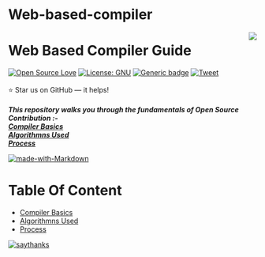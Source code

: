 # Web-based-compiler
<img src="./icon.png" align="right" />

# Web Based Compiler Guide
[![Open Source Love](https://badges.frapsoft.com/os/v1/open-source.svg?v=103)](https://github.com/KrishanR-123/Web-based-compiler/)
[![License: GNU](https://img.shields.io/badge/License-GNU-orange.svg)](https://github.com/KrishanR-123/Web-based-compiler/blob/master/LICENSE)
[![Generic badge](https://img.shields.io/badge/Contributions-All-blue.svg)](https://github.com/KrishanR-123/Web-based-compiler/graphs/contributors)
[![Tweet](https://img.shields.io/twitter/url/http/shields.io.svg?style=social)](https://twitter.com/intent/tweet?text=A%20Compiler%20made%20by%20students%20of%20UPES%20as%20their%20Minor%20Project.%20Check%204&url=https://github.com/KrishanR-123/Web-based-compiler&hashtags=web-based-compiler,compiler-building,compiler,upes,DevOpsAtUPES,opensource,womenintech)
<br><br>
:star: Star us on GitHub — it helps!<br><br>
***This repository walks you through the fundamentals of Open Source Contribution :-<br>[Compiler Basics]()<br>[Algorithmns Used]()<br>[Process]()***

[![made-with-Markdown](https://img.shields.io/badge/Made%20with-Markdown-yellow.svg)](https://github.com/KrishanR-123/Web-based-compiler)



# Table Of Content
  - [Compiler Basics]()
  - [Algorithmns Used]()
  - [Process]()


[![saythanks](https://img.shields.io/badge/say-thanks-ff69b4.svg)](https://github.com/upes-open/TheOpenSourceGuide)



















